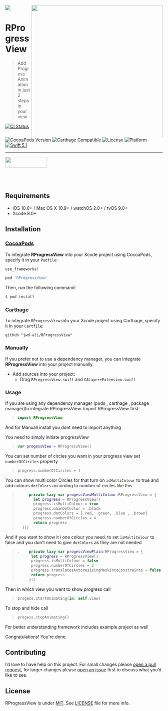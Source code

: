 <img src="https://github.com/jwd-ali/TidalTestProject/blob/master/images/header/header.png">
<img align="right" src="https://github.com/jwd-ali/RProgressView/blob/master/Images/ezgif.com-video-to-gif-32.gif"  height = "420"/>

# RProgressView
> Add Progress Animation in just 2 steps in your view

[![CI Status](https://travis-ci.org/jwd-ali/RingPieChart.svg)](https://travis-ci.org/jwd-ali/RingPieChart)
[![CocoaPods Version](https://img.shields.io/cocoapods/v/Drag3DRotateCard.svg?style=flat)](https://cocoapods.org/pods/Drag3DRotateCard)
[![Carthage Compatible](https://img.shields.io/badge/Carthage-compatible-0473B3.svg?style=flat)](https://github.com/Carthage/Carthage)
[![License](https://img.shields.io/cocoapods/l/RingPieChart.svg?style=flat)](https://cocoapods.org/pods/Drag3DRotateCard)
[![Platform](https://img.shields.io/cocoapods/p/RingPieChart.svg?style=flat)](https://cocoapods.org/pods/Drag3DRotateCard)
[![Swift 5.1](https://img.shields.io/badge/swift-5.1-orange)](https://swift.org)


___

<p> 
  

<a href="https://www.linkedin.com/in/jawad-ali-3804ab24/"><img src="https://i.imgur.com/vGjsQPt.png" width="134" height="34"></a>  

</br></br>


## Requirements

- iOS 10.0+ / Mac OS X 10.9+ / watchOS 2.0+ / tvOS 9.0+
- Xcode 8.0+


## Installation

### [CocoaPods](http://cocoapods.org)

To integrate **RProgressView** into your Xcode project using CocoaPods, specify it in your `Podfile`:

```ruby
use_frameworks!

pod 'RProgressView'
```

Then, run the following command:

```bash
$ pod install
```
### [Carthage](http://github.com/Carthage/Carthage)

To integrate `RProgressView` into your Xcode project using Carthage, specify it in your `Cartfile`:

```ogdl
github "jwd-ali/RProgressView"
```
### Manually

If you prefer not to use a dependency manager, you can integrate **RProgressView** into your project manually.

- Add sources into your project:
  - Drag `RProgressView.swift` and `CALayer+Extension.swift`

### Usage
  
 If you are using any dependency manager (pods , carthage , package manager)to integrate RProgressView. Import RProgressView first:
> ```swift
> import RProgressView
> ```

And for Manuall install you dont need to import anything 


You need to simply initiate progressView 

> ```swift
> var progessView = RProgressView() 
> ```

You can set number of circles you want in your progress view set `numberOfCircles` property

> ```swift
> progress.numberOfCircles = 4
> ```

You can show multi color Circles for that turn on `isMultiColour` to true and add colours `dotColors` according to number of circles like this

> ```swift
>      private lazy var progessViewMultiColour:RProgressView = {
>        let progress = RProgressView()
>        progress.isMultiColour = true
>        progress.mainDotColor = .black
>        progress.dotColors = [.red, .green, .blue , .brown]
>        progress.numberOfCircles = 4
>        return progress
>   }()
> ```

And if you want to show it i one colour you need. to set `isMultiColour` to false and you don't need to give `dotColors` as they are not needed 

> ```swift
>.    private lazy var progessViewPlain:RProgressView = {
>       let progress = RProgressView()
>       progress.isMultiColour = false
>       progress.numberOfCircles = 2
>       progress.translatesAutoresizingMaskIntoConstraints = false
>       return progress
>      }()
> ```

Then in which view you want to show progress call

> ```swift
> progess.StartAnimating(in: self.view)
> ```

To stop and hide call

> ```swift
> progess.stopAnimating()
> ```

For better understanding framework includes example project as well
 
 Congratulations! You're done.




## Contributing

I’d love to have help on this project. For small changes please [open a pull request](https://github.com/jwd-ali/RProgressView/pulls), for larger changes please [open an issue](https://github.com/jwd-ali/RProgressView/issues) first to discuss what you’d like to see.


License
-------

RProgressView is under [MIT](https://opensource.org/licenses/MIT). See [LICENSE](LICENSE) file for more info.
